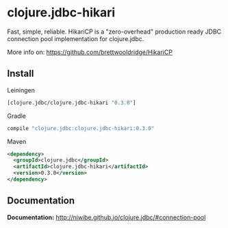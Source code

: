 # clojure.jdbc-hikari #

Fast, simple, reliable. HikariCP is a "zero-overhead" production ready JDBC connection pool
implementation for clojure.jdbc.

More info on: https://github.com/brettwooldridge/HikariCP

## Install ##

Leiningen

```clojure
[clojure.jdbc/clojure.jdbc-hikari "0.3.0"]
```

Gradle

```groovy
compile "clojure.jdbc:clojure.jdbc-hikari:0.3.0"
```

Maven

```xml
<dependency>
  <groupId>clojure.jdbc</groupId>
  <artifactId>clojure.jdbc-hikari</artifactId>
  <version>0.3.0</version>
</dependency>
```

## Documentation ##

**Documentation:** http://niwibe.github.io/clojure.jdbc/#connection-pool

